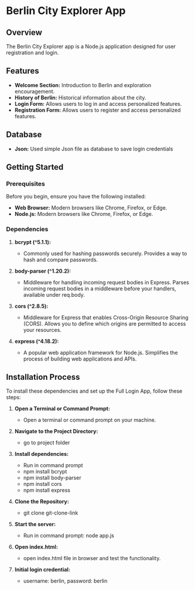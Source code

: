 # Berlin City Explorer App

## Overview

The Berlin City Explorer app is a Node.js application designed for user registration and login.


## Features

- **Welcome Section:** Introduction to Berlin and exploration encouragement.
- **History of Berlin:** Historical information about the city.
- **Login Form:** Allows users to log in and access personalized features.
- **Registration Form:** Allows users to register and access personalized features.

## Database

- **Json:** Used simple Json file as database to save login credentials


## Getting Started

### Prerequisites

Before you begin, ensure you have the following installed:

- **Web Browser:** Modern browsers like Chrome, Firefox, or Edge.
- **Node.js:** Modern browsers like Chrome, Firefox, or Edge.


### Dependencies

1. **bcrypt (^5.1.1):**
    - Commonly used for hashing passwords securely. Provides a way to hash and compare passwords.

2. **body-parser (^1.20.2):**
    - Middleware for handling incoming request bodies in Express. Parses incoming request bodies in a middleware before your handlers, available under req.body.

3. **cors (^2.8.5):**
    - Middleware for Express that enables Cross-Origin Resource Sharing (CORS). Allows you to define which origins are permitted to access your resources.

4. **express (^4.18.2):**
    - A popular web application framework for Node.js. Simplifies the process of building web applications and APIs.


## Installation Process

To install these dependencies and set up the Full Login App, follow these steps:

1. **Open a Terminal or Command Prompt:**
   - Open a terminal or command prompt on your machine.

2. **Navigate to the Project Directory:** 
   - go to project folder

3. **Install dependencies:** 
   - Run in command prompt
   - npm install bcrypt
   - npm install body-parser
   - npm install cors
   - npm install express

4. **Clone the Repository:**
   - git clone git-clone-link

5. **Start the server:**
   - Run in command prompt: node app.js

6. **Open index.html:**
   - open index.html file in browser and test the functionality.

7. **Initial login credential:**
   - username: berlin, password: berlin

